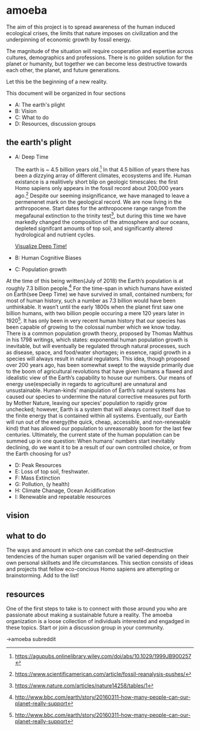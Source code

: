 # amoeba

The aim of this project is to spread awareness of the human induced ecological crises, the limits that nature imposes on civilization and the underpinning of economic growth by fossil energy. 

The magnitude of the situation will require cooperation and expertise across cultures, demographics and professions.  There is no golden solution for the planet or humanity, but together we can become less destructive towards each other, the planet, and future generations.  

Let this be the beginning of a new reality.

This document will be organized in four sections 
* A: The earth's plight
* B: Vision
* C: What to do
* D: Resources, discussion groups

## the earth's plight

- A: Deep Time

  The earth is ~ 4.5 billion years old.[^1]  In that 4.5 billion of years there has been a dizzying array of different climates, ecosystems and life.  Human existance is a realitively short blip on geologic timescales: the first Homo sapiens only appears in the fossil record about 200,000 years ago.[^2] Despite our seeming insignificance, we have managed to leave a permenenet mark on the geological record.  We are now living in the anthropocene.  Start dates for the anthropocene range range from the megafaunal extinction to the trinity test[^3], but during this time we have markedly changed the composition of the atmosphere and our oceans, depleted signifcant amounts of top soil, and significantly altered hydrological and nutrient cycles.
  
  [Visualize Deep Time!](http://deeptime.info)
  
- B: Human Cognitive Biases
- C: Population growth

  
At the time of this being written(July of 2018) the Earth’s population is at roughly 7.3 billion people.[^4] For the time-span in which humans have existed on Earth(see Deep Time) we have survived in small, contained numbers; for most of human history, such a number as 7.3 billion would have been unthinkable. It wasn’t until the early 1800s when the planet first saw one billion humans, with two billion people occuring a mere 120 years later in 1920[^4]. It has only been in very recent human history that our species has been capable of growing to the colossal number which we know today. 
There is a common population growth theory, proposed by Thomas Malthus in his 1798 writings, which states: exponential human population growth is inevitable, but will eventually be regulated through natural processes, such as disease, space, and food/water shortages; in essence, rapid growth in a species will always result in natural regulators. This idea, though proposed over 200 years ago, has been somewhat swept to the wayside primarily due to the boom of agricultural revolutions that have given humans a flawed and idealistic view of the Earth’s capability to house our numbers. Our means of energy use(especially in regards to agriculture) are unnatural and unsustainable. 
Human-kinds’ manipulation of Earth’s natural systems has caused our species to undermine the natural corrective measures put forth by Mother Nature, leaving our species’ population to rapidly grow unchecked; however, Earth is a system that will always correct itself due to the finite energy that is contained within all systems. Eventually, our Earth will run out of the energy(the quick, cheap, accessible, and non-renewable kind) that has allowed our population to unreasonably boom for the last few centuries. 
Ultimately, the current state of the human population can be summed up in one question: When humans’ numbers start inevitably declining, do we want it to be a result of our own controlled choice, or from the Earth choosing for us? 

- D: Peak Resources
- E: Loss of top soil, freshwater.
- F: Mass Extinction
- G: Pollution, (y health)
- H: Climate Chanage, Ocean Acidification
- I: Renewable and repeatable resources

## vision

## what to do
The ways and amount in which one can combat the self-destructive tendencies of the human super organism will be varied depending on their own personal skillsets and life circumstances.  This section consists of ideas and projects that fellow eco-concious Homo sapiens are attempting or brainstorming.  Add to the list!

## resources

One of the first steps to take is to connect with those around you who are passionate about making a sustainable future a reality.  The amoeba organization is a loose collection of individuals interested and engadged in these topics.  Start or join a discussion group in your community.  

->amoeba subreddit


[^1]: https://agupubs.onlinelibrary.wiley.com/doi/abs/10.1029/1999JB900257
[^2]: https://www.scientificamerican.com/article/fossil-reanalysis-pushes/
[^3]: https://www.nature.com/articles/nature14258/tables/1
[^4]: http://www.bbc.com/earth/story/20160311-how-many-people-can-our-planet-really-support


  
  
